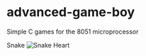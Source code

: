 # advanced-game-boy
Simple C games for the 8051 microprocessor

Snake
![Snake Heart](/img/snake_heart_2.gif)
